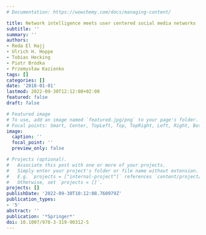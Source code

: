 ```yaml
---
# Documentation: https://wowchemy.com/docs/managing-content/

title: Network intelligence meets user centered social media networks
subtitle: ''
summary: ''
authors:
- Reda El Hajj
- Ulrich H. Hoppe
- Tobias Hecking
- Piotr Bródka
- Przemysław Kazienko
tags: []
categories: []
date: '2018-01-01'
lastmod: 2022-09-30T12:12:08+02:00
featured: false
draft: false

# Featured image
# To use, add an image named `featured.jpg/png` to your page's folder.
# Focal points: Smart, Center, TopLeft, Top, TopRight, Left, Right, BottomLeft, Bottom, BottomRight.
image:
  caption: ''
  focal_point: ''
  preview_only: false

# Projects (optional).
#   Associate this post with one or more of your projects.
#   Simply enter your project's folder or file name without extension.
#   E.g. `projects = ["internal-project"]` references `content/project/deep-learning/index.md`.
#   Otherwise, set `projects = []`.
projects: []
publishDate: '2022-09-30T10:12:08.760979Z'
publication_types:
- '5'
abstract: ''
publication: '*Springer*'
doi: 10.1007/978-3-319-90312-5
---
```

